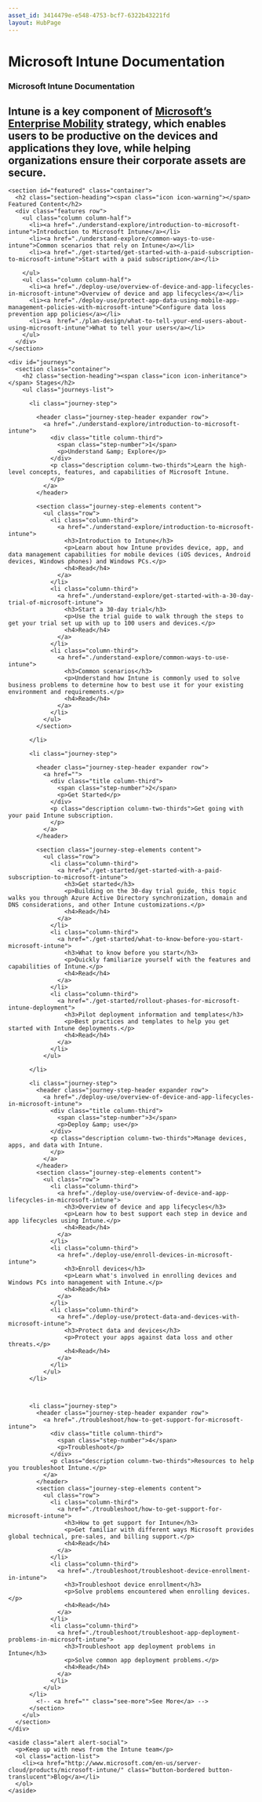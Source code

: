 ```yaml
---
asset_id: 3414479e-e548-4753-bcf7-6322b43221fd
layout: HubPage
---
```

# Microsoft Intune Documentation
<article id="main">
    <section id="hero-content">
      <h1>Microsoft Intune Documentation</h1>
      <h2>Intune is a key component of <a href="https://docsmsftstage.azurewebsites.net/en-us/EM">Microsoft’s Enterprise Mobility</a> strategy, which enables users to be productive on the devices and applications they love, while helping organizations ensure their corporate assets are secure.</h2>
<!--
     <h2>The documentation on this site provides everything you need to deploy and manage Intune from the cloud. If you’re a System Center Configuration Manager customer interested in Intune, you can learn more about hybrid mobile device management in the <a href="https://technet.microsoft.com/en-us/library/mt627883.aspx">Configuration Manager documentation library</a>.</p></h2>

     <ol id="actions" class="action-list">
        <li><a href="" class="button button-bordered">Learn More</a></li>
      </ol>
-->
      <h3>New to Intune? <a href="http://www.microsoft.com/en-us/server-cloud/products/microsoft-intune/">Visit our product site &rarr;</a></h3>
    </section>
<!--
    <aside class="alert section-border">
      <p>Ready to get hands-on?</p>
      <ol class="action-list">
        <li><a href="https://www.microsoft.com/en-us/server-cloud/enterprise-mobility/ems-trial.aspx" class="button-bordered button-translucent">Try Now</a></li>
      </ol>
    </aside>

    <aside class="alert section-border">
      <p>Keep up with news and best practices on the official Intune team blog and by following <a href="https://twitter.com/msintune">@MSIntune</a> on Twitter.</p>
      <ol class="action-list">
        <li><a href="https://blogs.technet.microsoft.com/microsoftintune/" class="button-bordered button-translucent">Read it!</a></li>
      </ol>
    </aside>
-->
    <section id="featured" class="container">
      <h2 class="section-heading"><span class="icon icon-warning"></span> Featured Content</h2>
      <div class="features row">
        <ul class="column column-half">
          <li><a href="./understand-explore/introduction-to-microsoft-intune">Introduction to Microsoft Intune</a></li>
          <li><a href="./understand-explore/common-ways-to-use-intune">Common scenarios that rely on Intune</a></li>
          <li><a href="./get-started/get-started-with-a-paid-subscription-to-microsoft-intune">Start with a paid subscription</a></li>

        </ul>
        <ul class="column column-half">
          <li><a href="./deploy-use/overview-of-device-and-app-lifecycles-in-microsoft-intune">Overview of device and app lifecycles</a></li>
          <li><a href="./deploy-use/protect-app-data-using-mobile-app-management-policies-with-microsoft-intune">Configure data loss prevention app policies</a></li>
          <li><a  href="./plan-design/what-to-tell-your-end-users-about-using-microsoft-intune">What to tell your users</a></li>
        </ul>
      </div>
    </section>

    <div id="journeys">
      <section class="container">
        <h2 class="section-heading"><span class="icon icon-inheritance"></span> Stages</h2>
        <ul class="journeys-list">

          <li class="journey-step">

            <header class="journey-step-header expander row">
              <a href="./understand-explore/introduction-to-microsoft-intune">
                <div class="title column-third">
                  <span class="step-number">1</span>
                  <p>Understand &amp; Explore</p>
                </div>
                <p class="description column-two-thirds">Learn the high-level concepts, features, and capabilities of Microsoft Intune.
                </p>
              </a>
            </header>

            <section class="journey-step-elements content">
              <ul class="row">
                <li class="column-third">
                  <a href="./understand-explore/introduction-to-microsoft-intune">
                    <h3>Introduction to Intune</h3>
                    <p>Learn about how Intune provides device, app, and data management capabilities for mobile devices (iOS devices, Android devices, Windows phones) and Windows PCs.</p>
                    <h4>Read</h4>
                  </a>
                </li>
                <li class="column-third">
                  <a href="./understand-explore/get-started-with-a-30-day-trial-of-microsoft-intune">
                    <h3>Start a 30-day trial</h3>
                    <p>Use the trial guide to walk through the steps to get your trial set up with up to 100 users and devices.</p>
                    <h4>Read</h4>
                  </a>
                </li>
                <li class="column-third">
                  <a href="./understand-explore/common-ways-to-use-intune">
                    <h3>Common scenarios</h3>
                    <p>Understand how Intune is commonly used to solve business problems to determine how to best use it for your existing environment and requirements.</p>
                    <h4>Read</h4>
                  </a>
                </li>
              </ul>
            </section>

          </li>

          <li class="journey-step">

            <header class="journey-step-header expander row">
              <a href="">
                <div class="title column-third">
                  <span class="step-number">2</span>
                  <p>Get Started</p>
                </div>
                <p class="description column-two-thirds">Get going with your paid Intune subscription.
                </p>
              </a>
            </header>

            <section class="journey-step-elements content">
              <ul class="row">
                <li class="column-third">
                  <a href="./get-started/get-started-with-a-paid-subscription-to-microsoft-intune">
                    <h3>Get started</h3>
                    <p>Building on the 30-day trial guide, this topic walks you through Azure Active Directory synchronization, domain and DNS considerations, and other Intune customizations.</p>
                    <h4>Read</h4>
                  </a>
                </li>
                <li class="column-third">
                  <a href="./get-started/what-to-know-before-you-start-microsoft-intune">
                    <h3>What to know before you start</h3>
                    <p>Quickly familiarize yourself with the features and capabilities of Intune.</p>
                    <h4>Read</h4>
                  </a>
                </li>
                <li class="column-third">
                  <a href="./get-started/rollout-phases-for-microsoft-intune-deployment">
                    <h3>Pilot deployment information and templates</h3>
                    <p>Best practices and templates to help you get started with Intune deployments.</p>
                    <h4>Read</h4>
                  </a>
                </li>
              </ul>

          </li>


<!-- HIDING FOR GA

          <li class="journey-step">
            <header class="journey-step-header expander row">
              <a href="./plan-design/what-to-tell-your-end-users-about-using-microsoft-intune">
                <div class="title column-third">
                  <span class="step-number">3</span>
                  <p>Plan &amp; design</p>
                </div>
                <p class="description column-two-thirds">Plan and design how you will use Intune.
                </p>
              </a>
            </header>
            <section class="journey-step-elements content">
              <ul class="row">
                <li class="column-third">
                  <a href="/plan-design/what-to-tell-your-end-users-about-using-microsoft-intune">
                    <h3>What to tell your end-users about Intune</h3>
                    <p>Help your users understand the how to enroll their devices and tasks they can perform post-enrollment.</p>
                    <h4>Read</h4>
                  </a>
                </li>
                <li class="column-third">
                  <a href="./plan-design/plan-for-app-deployment-in-microsoft-intune">
                    <h3>Plan for app deployment</h3>
                    <p>Understand the requirements for deploying different types of apps and plan for the app deployment process.</p>
                    <h4>Read</h4>
                  </a>
                </li>
                <li class="column-third">
                  <a href="./plan-design/migrating-to-intune">
                    <h3>Migrating to Intune</h3>
                    <p>Learn how to migrate management from a different MDM provider to Intune.</p>
                    <h4>Read</h4>
                  </a>
                </li>
              </ul>
          </li>


-->

          <li class="journey-step">
            <header class="journey-step-header expander row">
              <a href="./deploy-use/overview-of-device-and-app-lifecycles-in-microsoft-intune">
                <div class="title column-third">
                  <span class="step-number">3</span>
                  <p>Deploy &amp; use</p>
                </div>
                <p class="description column-two-thirds">Manage devices, apps, and data with Intune.
                </p>
              </a>
            </header>
            <section class="journey-step-elements content">
              <ul class="row">
                <li class="column-third">
                  <a href="./deploy-use/overview-of-device-and-app-lifecycles-in-microsoft-intune">
                    <h3>Overview of device and app lifecycles</h3>
                    <p>Learn how to best support each step in device and app lifecycles using Intune.</p>
                    <h4>Read</h4>
                  </a>
                </li>
                <li class="column-third">
                  <a href="./deploy-use/enroll-devices-in-microsoft-intune">
                    <h3>Enroll devices</h3>
                    <p>Learn what's involved in enrolling devices and Windows PCs into management with Intune.</p>
                    <h4>Read</h4>
                  </a>
                </li>
                <li class="column-third">
                  <a href="./deploy-use/protect-data-and-devices-with-microsoft-intune">
                    <h3>Protect data and devices</h3>
                    <p>Protect your apps against data loss and other threats.</p>
                    <h4>Read</h4>
                  </a>
                </li>
              </ul>
          </li>



          <li class="journey-step">
            <header class="journey-step-header expander row">
              <a href="./troubleshoot/how-to-get-support-for-microsoft-intune">
                <div class="title column-third">
                  <span class="step-number">4</span>
                  <p>Troubleshoot</p>
                </div>
                <p class="description column-two-thirds">Resources to help you troubleshoot Intune.</p>
              </a>
            </header>
            <section class="journey-step-elements content">
              <ul class="row">
                <li class="column-third">
                  <a href="./troubleshoot/how-to-get-support-for-microsoft-intune">
                    <h3>How to get support for Intune</h3>
                    <p>Get familiar with different ways Microsoft provides global technical, pre-sales, and billing support.</p>
                    <h4>Read</h4>
                  </a>
                </li>
                <li class="column-third">
                  <a href="./troubleshoot/troubleshoot-device-enrollment-in-intune">
                    <h3>Troubleshoot device enrollment</h3>
                    <p>Solve problems encountered when enrolling devices.</p>
                    <h4>Read</h4>
                  </a>
                </li>
                <li class="column-third">
                  <a href="./troubleshoot/troubleshoot-app-deployment-problems-in-microsoft-intune">
                    <h3>Troubleshoot app deployment problems in Intune</h3>
                    <p>Solve common app deployment problems.</p>
                    <h4>Read</h4>
                  </a>
                </li>
              </ul>
          </li>
            <!-- <a href="" class="see-more">See More</a> -->
          </section>
        </ul>
      </section>
    </div>
<!--
    <div class="section-border">
      <section class="resources container">
        <h2 class="section-heading"><span class="icon icon-options"></span> Developer Reference</h2>
        <div class="resource-list row">
          <ul class="column-half">
            <li><a href="">Privileged Access Management REST API Reference</a></li>
          </ul>
          <ul class="column-half">
            <li><a href="">Certificate Management REST API Reference</a></li>
          </ul>
        </div>
      </section>
    </div>
-->
    <aside class="alert alert-social">
      <p>Keep up with news from the Intune team</p>
      <ol class="action-list">
        <li><a href="http://www.microsoft.com/en-us/server-cloud/products/microsoft-intune/" class="button-bordered button-translucent">Blog</a></li>
      </ol>
    </aside>
</article>
